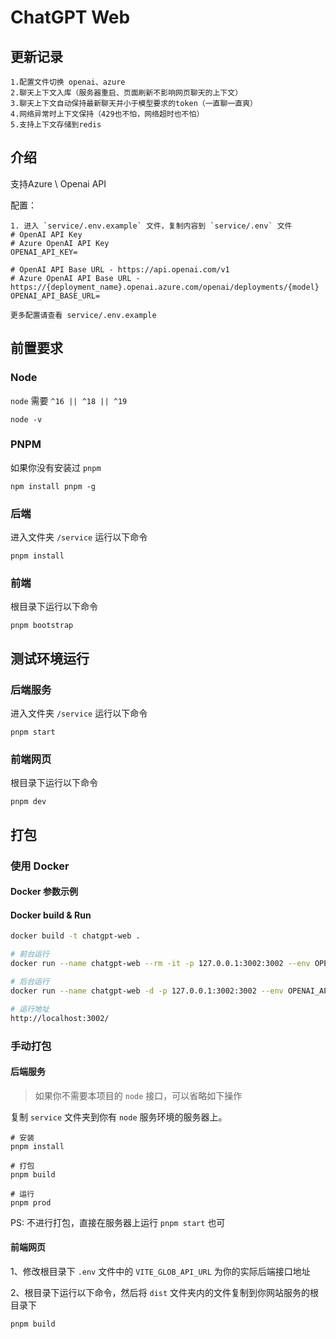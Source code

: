 # ChatGPT Web

## 更新记录
```shell
1.配置文件切换 openai、azure
2.聊天上下文入库（服务器重启、页面刷新不影响网页聊天的上下文）
3.聊天上下文自动保持最新聊天并小于模型要求的token（一直聊一直爽）
4.网络异常时上下文保持（429也不怕，网络超时也不怕）
5.支持上下文存储到redis
```

## 介绍

支持Azure \ Openai API

配置：
```shell
1. 进入 `service/.env.example` 文件，复制内容到 `service/.env` 文件
# OpenAI API Key
# Azure OpenAI API Key
OPENAI_API_KEY=

# OpenAI API Base URL - https://api.openai.com/v1
# Azure OpenAI API Base URL - https://{deployment_name}.openai.azure.com/openai/deployments/{model}
OPENAI_API_BASE_URL=

更多配置请查看 service/.env.example
```

## 前置要求

### Node

`node` 需要 `^16 || ^18 || ^19`

```shell
node -v
```

### PNPM
如果你没有安装过 `pnpm`
```shell
npm install pnpm -g
```

### 后端

进入文件夹 `/service` 运行以下命令

```shell
pnpm install
```

### 前端
根目录下运行以下命令
```shell
pnpm bootstrap
```

## 测试环境运行
### 后端服务

进入文件夹 `/service` 运行以下命令

```shell
pnpm start
```

### 前端网页
根目录下运行以下命令
```shell
pnpm dev
```



## 打包

### 使用 Docker

#### Docker 参数示例

#### Docker build & Run

```bash
docker build -t chatgpt-web .

# 前台运行
docker run --name chatgpt-web --rm -it -p 127.0.0.1:3002:3002 --env OPENAI_API_KEY=your_api_key chatgpt-web

# 后台运行
docker run --name chatgpt-web -d -p 127.0.0.1:3002:3002 --env OPENAI_API_KEY=your_api_key chatgpt-web

# 运行地址
http://localhost:3002/
```


### 手动打包
#### 后端服务
> 如果你不需要本项目的 `node` 接口，可以省略如下操作

复制 `service` 文件夹到你有 `node` 服务环境的服务器上。

```shell
# 安装
pnpm install

# 打包
pnpm build

# 运行
pnpm prod
```

PS: 不进行打包，直接在服务器上运行 `pnpm start` 也可

#### 前端网页

1、修改根目录下 `.env` 文件中的 `VITE_GLOB_API_URL` 为你的实际后端接口地址

2、根目录下运行以下命令，然后将 `dist` 文件夹内的文件复制到你网站服务的根目录下



```shell
pnpm build
```


